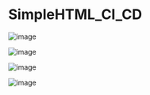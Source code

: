 # SimpleHTML_CI_CD


![image](https://github.com/user-attachments/assets/45bb6f5f-1473-43d6-a280-b1441b12d663)

![image](https://github.com/user-attachments/assets/984fb708-f8ce-41e7-b536-b7718ea5d52e)

![image](https://github.com/user-attachments/assets/2c7089b6-eeab-4548-b7fa-f3602e7c7daf)

![image](https://github.com/user-attachments/assets/2fd36a27-2861-40cf-b66c-1a096e857290)
